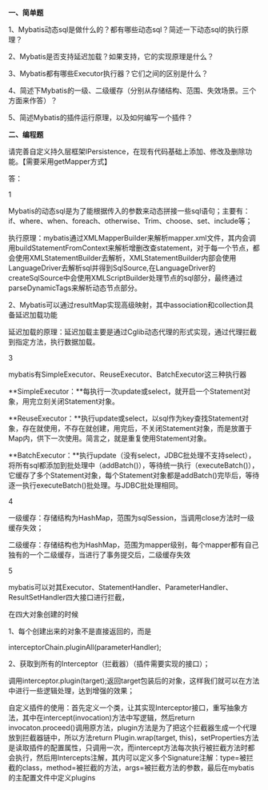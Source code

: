 **一、简单题**

1、Mybatis动态sql是做什么的？都有哪些动态sql？简述一下动态sql的执行原理？

2、Mybatis是否支持延迟加载？如果支持，它的实现原理是什么？

3、Mybatis都有哪些Executor执行器？它们之间的区别是什么？

4、简述下Mybatis的一级、二级缓存（分别从存储结构、范围、失效场景。三个方面来作答）？

5、简述Mybatis的插件运行原理，以及如何编写一个插件？

**二、编程题**

请完善自定义持久层框架IPersistence，在现有代码基础上添加、修改及删除功能。【需要采用getMapper方式】

答：

1

​	Mybatis的动态sql是为了能根据传入的参数来动态拼接一些sql语句；主要有：if、where、when、foreach、otherwise、Trim、choose、set、include等；

执行原理：mybatis通过XMLMapperBuilder来解析mapper.xml文件，其内会调用buildStatementFromContext来解析增删改查statement，对于每一个节点，都会使用XMLStatementBuilder去解析，XMLStatementBuilder内部会使用LanguageDriver去解析sql并得到SqlSource,在LanguageDriver的createSqlSource中会使用XMLScriptBuilder处理节点的sql部分，最终通过parseDynamicTags来解析动态节点部分。

2、Mybatis可以通过resultMap实现高级映射，其中association和collection具备延迟加载功能

延迟加载的原理：延迟加载主要是通过Cglib动态代理的形式实现，通过代理拦截到指定方法，执行数据加载。

3

​	mybatis有SimpleExecutor、ReuseExecutor、BatchExecutor这三种执行器

**SimpleExecutor：**每执行一次update或select，就开启一个Statement对象，用完立刻关闭Statement对象。

**ReuseExecutor：**执行update或select，以sql作为key查找Statement对象，存在就使用，不存在就创建，用完后，不关闭Statement对象，而是放置于Map内，供下一次使用。简言之，就是重复使用Statement对象。

**BatchExecutor：**执行update（没有select，JDBC批处理不支持select），将所有sql都添加到批处理中（addBatch()），等待统一执行（executeBatch()），它缓存了多个Statement对象，每个Statement对象都是addBatch()完毕后，等待逐一执行executeBatch()批处理。与JDBC批处理相同。

4

​	一级缓存：存储结构为HashMap，范围为sqlSession，当调用close方法时一级缓存失效；

​	二级缓存：存储结构也为HashMap，范围为mapper级别，每个mapper都有自己独有的一个二级缓存，当进行了事务提交后，二级缓存失效

5

​	mybatis可以对其Executor、StatementHandler、ParameterHandler、ResultSetHandler四大接口进行拦截，

在四大对象创建的时候

1、每个创建出来的对象不是直接返回的，而是

interceptorChain.pluginAll(parameterHandler);

2、获取到所有的Interceptor（拦截器）（插件需要实现的接口）；

调用interceptor.plugin(target);返回target包装后的对象，这样我们就可以在方法中进行一些逻辑处理，达到增强的效果；

自定义插件的使用：首先定义一个类，让其实现Interceptor接口，重写抽象方法，其中在intercept(invocation)方法中写逻辑，然后return invocaton.proceed()调用原方法，plugin方法是为了把这个拦截器生成一个代理放到拦截器链中，所以方法return Plugin.wrap(target, this)，setProperties方法是读取插件的配置属性，只调用一次，而intercept方法每次执行被拦截方法时都会执行，然后用Intercepts注解，其内可以定义多个Signature注解：type=被拦截的class，method=被拦截的方法，args=被拦截方法的参数，最后在mybatis的主配置文件中定义plugins